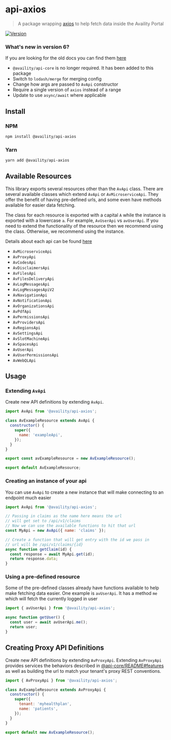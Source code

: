 # api-axios

> A package wrapping [axios](https://github.com/axios/axios) to help fetch data inside the Availity Portal

[![Version](https://img.shields.io/npm/v/@availity/api-axios.svg?style=for-the-badge)](https://www.npmjs.com/package/@availity/api-axios)

### What's new in version 6?

If you are looking for the old docs you can find them [here](./READMEv5)

- `@availity/api-core` is no longer required. It has been added to this package
- Switch to `lodash/merge` for merging config
- Change how args are passed to `AvApi` constructor
- Require a single version of `axios` instead of a range
- Update to use `async/await` where applicable

## Install

### NPM

```bash
npm install @availity/api-axios
```

### Yarn

```bash
yarn add @availity/api-axios
```

## Available Resources

This library exports several resources other than the `AvApi` class. There are several available classes which extend `AvApi` or `AvMicroserviceApi`. They offer the benefit of having pre-defined urls, and some even have methods available for easier data fetching.

The class for each resource is exported with a capital `A` while the instance is exported with a lowercase `a`. For example, `AvUserApi` vs `avUserApi`. If you need to extend the functionality of the resource then we recommend using the class. Otherwise, we recommend using the instance.

Details about each api can be found [here](../api-axios/src/resources/README.md)

- `AvMicroserviceApi`
- `AvProxyApi`
- `AvCodesApi`
- `AvDisclaimersApi`
- `AvFilesApi`
- `AvFilesDeliveryApi`
- `AvLogMessagesApi`
- `AvLogMessagesApiV2`
- `AvNavigationApi`
- `AvNotificationApi`
- `AvOrganizationsApi`
- `AvPdfApi`
- `AvPermissionsApi`
- `AvProvidersApi`
- `AvRegionsApi`
- `AvSettingsApi`
- `AvSlotMachineApi`
- `AvSpacesApi`
- `AvUserApi`
- `AvUserPermissionsApi`
- `AvWebQLApi`

## Usage

### Extending `AvApi`

Create new API definitions by extending `AvApi`.

```js
import AvApi from '@availity/api-axios';

class AvExampleResource extends AvApi {
  constructor() {
    super({
      name: 'exampleApi',
    });
  }
}

export const avExampleResource = new AvExampleResource();

export default AvExampleResource;
```

### Creating an instance of your api

You can use `AvApi` to create a new instance that will make connecting to an endpoint much easier

```js
import AvApi from '@availity/api-axios';

// Passing in claims as the name here means the url
// will get set to /api/v1/claims
// Now we can use the available functions to hit that url
const MyApi = new AvApi({ name: 'claims' });

// Create a function that will get entry with the id we pass in
// url will be /api/v1/claims/{id}
async function getClaim(id) {
  const response = await MyApi.get(id);
  return response.data;
}
```

### Using a pre-defined resource

Some of the pre-defined classes already have functions available to help make fetching data easier. One example is `avUserApi`. It has a method `me` which will fetch the currently logged in user

```js
import { avUserApi } from '@availity/api-axios';

async function getUser() {
  const user = await avUserApi.me();
  return user;
}
```

## Creating Proxy API Definitions

Create new API definitions by extending `AvProxyApi`. Extending `AvProxyApi` provides services the behaviors described in [@api-core/README#features](../api-core/README.md#features) as well as building the url to match your tenant's proxy REST conventions.

```js
import { AvProxyApi } from '@availity/api-axios';

class AvExampleResource extends AvProxyApi {
  constructor() {
    super({
      tenant: 'myhealthplan',
      name: 'patients',
    });
  }
}

export default new AvExampleResource();
```
